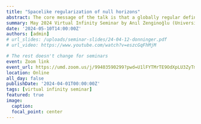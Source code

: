 ```yaml
---
title: "Spacelike regularization of null horizons"
abstract: The core message of the talk is that a globally regular definition of time is hyperboloidal. Minkowski introduced spacetime hyperboloids at the same time as spacetime in 1908. Following a circular narrative, I will review the one hundred years of time coordinates during which hyperboloidal surfaces regularly resurface. Our story follows the decades-long confusion over coordinates and covariance in general relativity, clarifying the geometric structure of the "magic sphere" in Schwarzschild spacetime and the cosmological horizon in de Sitter spacetime. Extending the basic ideas behind the construction of regular coordinates across null horizons to conformally extended, asymptotically flat spacetimes, we recognize that time near null horizons is hyperboloidal, bookending the historical narrative. If time remains, I will discuss the fundamental relevance of hyperboloidal time by demonstrating why coordinates matter even with covariance and speculate about the potential role of hyperboloidal time in quantum gravity.
summary: May 2024 Virtual Infinity Seminar by Anıl Zenginoğlu (University of Maryland)
date: '2024-05-10T14:00:00Z'
authors: [admin]
# url_slides: /uploads/seminar-slides/24-04-12-donninger.pdf
# url_video: https://www.youtube.com/watch?v=eszcGqFhMjM

# The rest doesn't change for seminars
event: Zoom link
event_url: https://umd.zoom.us/j/99403590299?pwd=U1lFYTMrTE9OdXpLU3ZyTmxvd0lWUT09
location: Online
all_day: false
publishDate: '2024-04-01T00:00:00Z'
tags: [virtual infinity seminar]
featured: true
image:  
  caption:
  focal_point: center
---
```

